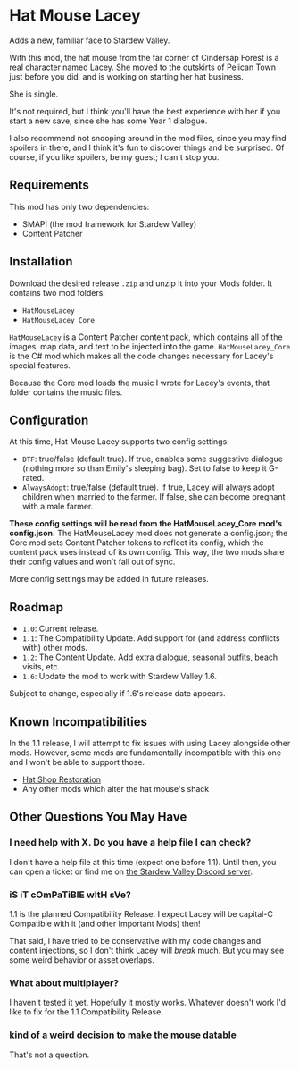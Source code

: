 # Hat Mouse Lacey
Adds a new, familiar face to Stardew Valley.

With this mod, the hat mouse from the far corner of Cindersap Forest is a real
character named Lacey. She moved to the outskirts of Pelican Town just before
you did, and is working on starting her hat business.

She is single.

It's not required, but I think you'll have the best experience with her if you
start a new save, since she has some Year 1 dialogue.

I also recommend not snooping around in the mod files, since you may find
spoilers in there, and I think it's fun to discover things and be surprised.
Of course, if you like spoilers, be my guest; I can't stop you.

## Requirements
This mod has only two dependencies:

* SMAPI (the mod framework for Stardew Valley)
* Content Patcher

## Installation
Download the desired release `.zip` and unzip it into your Mods folder. It
contains two mod folders:

* `HatMouseLacey`
* `HatMouseLacey_Core`

`HatMouseLacey` is a Content Patcher content pack, which contains all of the
images, map data, and text to be injected into the game. `HatMouseLacey_Core`
is the C# mod which makes all the code changes necessary for Lacey's special
features.

Because the Core mod loads the music I wrote for Lacey's events, that folder
contains the music files.

## Configuration
At this time, Hat Mouse Lacey supports two config settings:

* `DTF`: true/false (default true). If true, enables some suggestive dialogue
(nothing more so than Emily's sleeping bag). Set to false to keep it G-rated.
* `AlwaysAdopt`: true/false (default true). If true, Lacey will always adopt
children when married to the farmer. If false, she can become pregnant with a
male farmer.

**These config settings will be read from the HatMouseLacey_Core mod's
config.json.** The HatMouseLacey mod does not generate a config.json; the Core
mod sets Content Patcher tokens to reflect its config, which the content pack
uses instead of its own config. This way, the two mods share their config
values and won't fall out of sync.

More config settings may be added in future releases.

## Roadmap
* `1.0`: Current release.
* `1.1`: The Compatibility Update. Add support for (and address conflicts with)
other mods.
* `1.2`: The Content Update. Add extra dialogue, seasonal outfits, beach
visits, etc.
* `1.6`: Update the mod to work with Stardew Valley 1.6.

Subject to change, especially if 1.6's release date appears.

## Known Incompatibilities
In the 1.1 release, I will attempt to fix issues with using Lacey alongside
other mods. However, some mods are fundamentally incompatible with this one
and I won't be able to support those.

* [Hat Shop Restoration](https://www.nexusmods.com/stardewvalley/mods/17291)
* Any other mods which alter the hat mouse's shack

## Other Questions You May Have

### I need help with X. Do you have a help file I can check?
I don't have a help file at this time (expect one before 1.1). Until then, you
can open a ticket or find me on
[the Stardew Valley Discord server](https://discord.gg/stardewvalley).

### iS iT cOmPaTiBlE wItH sVe?
1.1 is the planned Compatibility Release. I expect Lacey will be capital-C
Compatible with it (and other Important Mods) then!

That said, I have tried to be conservative with my code changes and content
injections, so I don't think Lacey will *break* much. But you may see some
weird behavior or asset overlaps.

### What about multiplayer?
I haven't tested it yet. Hopefully it mostly works. Whatever doesn't work I'd
like to fix for the 1.1 Compatibility Release.

### kind of a weird decision to make the mouse datable
That's not a question.
